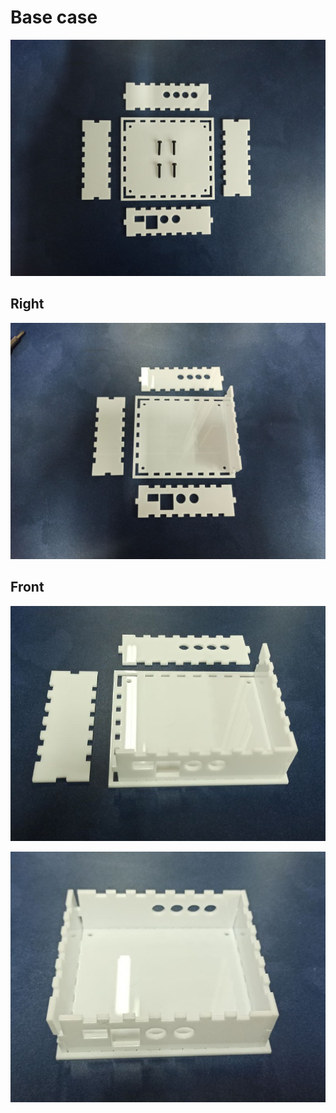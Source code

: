 # Base case

![Case parts for principal base of the bioreactor](images/base_case/base_case.jpg)

## Right

![Right components](images/base_case/right_components.jpg)

## Front

![Front components](images/base_case/front_components.jpg)

![All connections](images/base_case/all_connections.jpg)
